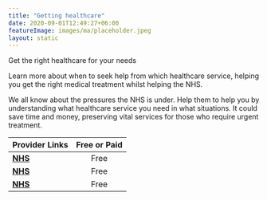 ```yaml
---
title: "Getting healthcare"
date: 2020-09-01T12:49:27+06:00
featureImage: images/ma/placeholder.jpeg
layout: static
---
```


Get the right healthcare for your needs

Learn more about when to seek help from which healthcare service, helping you get the right medical treatment whilst helping the NHS.

We all know about the pressures the NHS is under. Help them to help you by understanding what healthcare service you need in what situations. It could save time and money, preserving vital services for those who require urgent treatment.

| Provider Links      | Free or Paid  |  
| :-----------          | :--------------:      |  
| [**NHS**](https://www.nhs.uk/nhs-services/urgent-and-emergency-care-services/when-to-visit-an-urgent-treatment-centre-walk-in-or-minor-injury-unit/) | Free | 
| [**NHS**](https://www.nhs.uk/nhs-services/urgent-and-emergency-care-services/when-to-go-to-ae/) | Free | 
| [**NHS**](https://www.nhs.uk/nhs-services/urgent-and-emergency-care-services/) | Free | 
  

<br/><br/>






